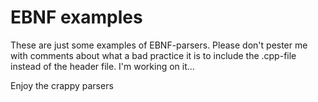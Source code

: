 # EBNF examples

These are just some examples of EBNF-parsers.
Please don't pester me with comments about what a bad practice
it is to include the .cpp-file instead of the header file.
I'm working on it...

Enjoy the crappy parsers
